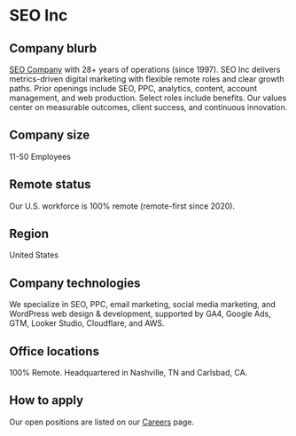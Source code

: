 # SEO Inc

## Company blurb
[SEO Company](https://www.seoinc.com) with 28+ years of operations (since 1997). SEO Inc delivers metrics-driven digital marketing with flexible remote roles and clear growth paths. Prior openings include SEO, PPC, analytics, content, account management, and web production. Select roles include benefits. Our values center on measurable outcomes, client success, and continuous innovation.

## Company size
11-50 Employees

## Remote status
Our U.S. workforce is 100% remote (remote-first since 2020).

## Region
United States

## Company technologies
We specialize in SEO, PPC, email marketing, social media marketing, and WordPress web design & development, supported by GA4, Google Ads, GTM, Looker Studio, Cloudflare, and AWS.

## Office locations
100% Remote. Headquartered in Nashville, TN and Carlsbad, CA.

## How to apply
Our open positions are listed on our [Careers](https://www.seoinc.com/seo-company/careers/) page.
